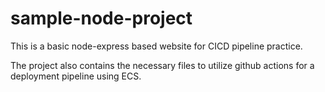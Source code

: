 # sample-node-project
This is a basic node-express based website for CICD pipeline practice.

The project also contains the necessary files to utilize github actions for a deployment pipeline using ECS.
